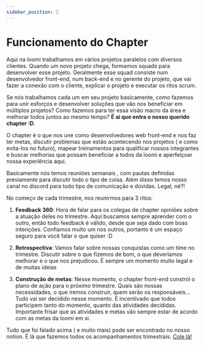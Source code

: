 ```yaml
---
sidebar_position: 2
---
```


# Funcionamento do Chapter

Aqui na loomi trabalhamos em vários projetos paralelos com diversos clientes.
Quando um novo projeto chega, formamos squads para desenvolver esse projeto. Geralmente esse squad consiste num desenvolvedor front-end, num back-end e no gerente do projeto, que vai fazer a conexão com o cliente, explicar o projeto e executar os ritos scrum.

Se nós trabalhamos cada um em seu projeto basicamente, como fazemos para unir esforços e desenvolver soluções que vão nos beneficiar em múltiplos projetos? Como fazemos para ter essa visão macro da área e melhorar todos juntos ao mesmo tempo? **É aí que entra o nosso querido chapter :D**.

O chapter é o que nos une como desenvolvedores web front-end e nos faz ter metas, discutir problemas que estão acontecendo nos projetos ( e como evita-los no futuro), mapear treinamentos para qualificar nossos integrantes e buscar melhorias que possam beneficiar a todos da loomi e aperfeiçoar nossa experiência aqui.

Basicamente nós temos reuniões semanais , com pautas definidas previamente para discutir todo o tipo de coisa. Além disso temos nosso canal no discord para todo tipo de comunicação e dúvidas. Legal, né?!

No começo de cada trimestre, nos reunirmos para 3 ritos:

1. **Feedback 360**: Hora de falar para os colegas de chapter opiniões sobre a atuação deles no trimestre. Aqui buscamos sempre aprender com o outro, então todo feedback é válido, desde que seja dado com boas intenções. Confiamos muito um nos outros, portanto é um espaço seguro para você falar o que quiser :D

2. **Retrospectiva**: Vamos falar sobre nossas conquistas como um time no trimestre. Discutir sobre o que fizemos de bom, o que deveríamos melhorar e o que nos prejudicou. É sempre um momento muito legal e de muitas ideias

3. **Construção de metas**: Nesse momento, o chapter front-end constrói o plano de ação para o próximo trimestre. Quais são nossas necessidades, o que iremos construir, quem serão os responsáveis... Tudo vai ser decidido nesse momento. É incentivado que todos participem tanto do momento, quanto das atividades decididas. Importante frisar que as atividades e metas vão sempre estar de acordo com as metas da loomi em si.

Tudo que foi falado acima ( e muito mais) pode ser encontrado no nosso notion. É lá que fazemos todos os acompanhamentos trimestrais. [Cole lá!](https://www.notion.so/Frontend-4e2b987a99ae442e9cccaf2117e52706)
